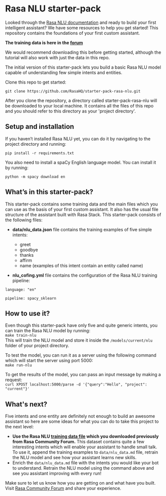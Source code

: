 # Rasa NLU starter-pack

Looked through the [Rasa NLU documentation](http://rasa.com/docs/nlu/) and ready to build your first intelligent assistant? We have some resources to help you get started! This repository contains the foundations of your first custom assistant.

**The training data is here in the [forum](https://forum.rasa.com/t/grab-the-nlu-training-dataset-and-starter-packs/903)** 

We would recommend downloading this before getting started, although the tutorial will also work with just the data in this repo. 

The initial version of this starter-pack lets you build a basic Rasa NLU model capable of understanding few simple intents and entities. 

Clone this repo to get started:

```
git clone https://github.com/RasaHQ/starter-pack-rasa-nlu.git
```

After you clone the repository, a directory called starter-pack-rasa-nlu will be downloaded to your local machine. It contains all the files of this repo and you should refer to this directory as your 'project directory'.


## Setup and installation

If you haven’t installed Rasa NLU yet, you can do it by navigating to the project directory and running:
```
pip install -r requirements.txt
```

You also need to install a spaCy English language model. You can install it by running:

```
python -m spacy download en
```


## What’s in this starter-pack?

This starter-pack contains some training data and the main files which you can use as the basis of your first custom assistant. It also has the usual file structure of the assistant built with Rasa Stack. This starter-pack consists of the following files:

- **data/nlu_data.json** file contains the training examples of five simple intents:
	- greet
	- goodbye
	- thanks
	- affirm
	- name (examples of this intent contain an entity called name)
	
- **nlu_cofing.yml** file contains the configuration of the Rasa NLU training pipeline:
```text
language: "en"

pipeline: spacy_sklearn
```	

## How to use it?
Even though this starter-pack have only five and quite generic intents, you can train the Rasa NLU model by running:  
```make train-nlu```  
This will train the NLU model and store it inside the `/models/current/nlu` folder of your project directory.

To test the model, you can run it as a server using the following command which will start the server using port 5000:  
```make run-nlu```  

To get the results of the model, you can pass an input message by making a request:  
```curl XPOST localhost:5000/parse -d '{"query":"Hello", "project": "current"}'```  

## What's next?
Five intents and one entity are definitely not enough to build an awesome assistant so here are some ideas for what you can do to take this project to the next level:
- **Use the Rasa NLU [training data file](https://forum.rasa.com/t/grab-the-nlu-training-dataset-and-starter-packs/903) which you downloaded previously from Rasa Community Forum.** This dataset contains quite a few interesting intents which will enable your assistant to handle small talk. To use it, append the training examples to `data/nlu_data.md` file, retrain the NLU model and see how your assistant learns new skills.
- Enrich the `data/nlu_data.md` file with the intents you would like your bot to understand. Retrain the NLU model using the command above and see you assistant improving with every run!


Make sure to let us know how you are getting on and what have you built. Visit [Rasa Community Forum](https://forum.rasa.com) and share your experience.
